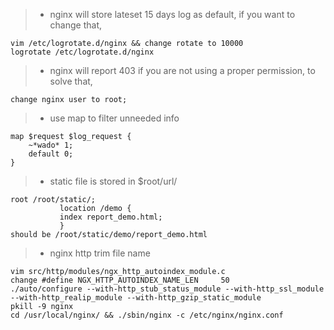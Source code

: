 > * nginx will store lateset 15 days log as default, if you want to change that,
```shell
vim /etc/logrotate.d/nginx && change rotate to 10000
logrotate /etc/logrotate.d/nginx
```
> * nginx will report 403 if you are not using a proper permission, to solve that,
```shell
change nginx user to root;
```
> * use map to filter unneeded info
```shell
map $request $log_request {
    ~*wado* 1;
    default 0;
}
```
> * static file is stored in $root/url/
```
root /root/static/;
           location /demo {
           index report_demo.html;
           }
should be /root/static/demo/report_demo.html
```
> * nginx http trim file name
```
vim src/http/modules/ngx_http_autoindex_module.c
change #define NGX_HTTP_AUTOINDEX_NAME_LEN     50
./auto/configure --with-http_stub_status_module --with-http_ssl_module --with-http_realip_module --with-http_gzip_static_module
pkill -9 nginx
cd /usr/local/nginx/ && ./sbin/nginx -c /etc/nginx/nginx.conf
```
